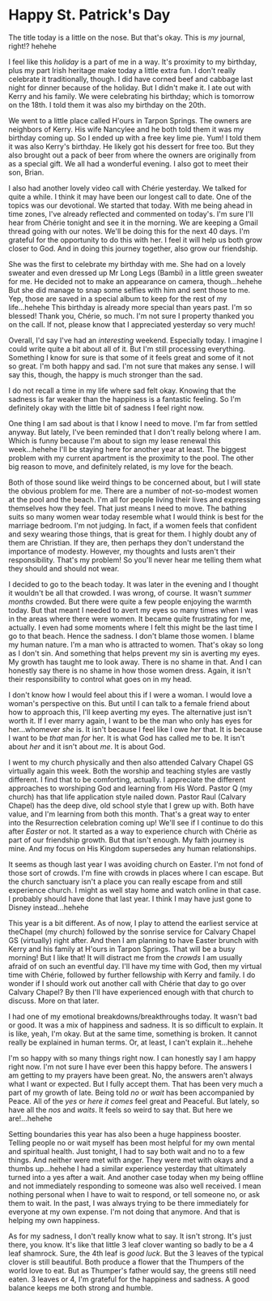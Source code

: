 # Happy St. Patrick's Day

The title today is a little on the nose. But that's okay. This is *my* journal, right!? hehehe

I feel like this *holiday* is a part of me in a way. It's proximity to my birthday, plus my part Irish heritage make today a little extra fun. I don't really celebrate it traditionally, though. I did have corned beef and cabbage last night for dinner because of the holiday. But I didn't make it. I ate out with Kerry and his family. We were celebrating his birthday; which is tomorrow on the 18th. I told them it was also my birthday on the 20th.

We went to a little place called H'ours in Tarpon Springs. The owners are neighbors of Kerry. His wife Nancylee and he both told them it was my birthday coming up. So I ended up with a free key lime pie. Yum! I told them it was also Kerry's birthday. He likely got his dessert for free too. But they also brought out a pack of beer from where the owners are originally from as a special gift. We all had a wonderful evening. I also got to meet their son, Brian.

I also had another lovely video call with Chérie yesterday. We talked for quite a while. I think it may have been our longest call to date. One of the topics was our devotional. We started that today. With me being ahead in time zones, I've already reflected and commented on today's. I'm sure I'll hear from Chérie tonight and see it in the morning. We are keeping a Gmail thread going with our notes. We'll be doing this for the next 40 days. I'm grateful for the opportunity to do this with her. I feel it will help us both grow closer to God. And in doing this journey together, also grow our friendship.

She was the first to celebrate my birthday with me. She had on a lovely sweater and even dressed up Mr Long Legs (Bambi) in a little green sweater for me. He decided not to make an appearance on camera, though...hehehe But she did manage to snap some selfies with him and sent those to me. Yep, those are saved in a special album to keep for the rest of my life...hehehe This birthday is already more special than years past. I'm so blessed! Thank you, Chérie, so much. I'm not sure I property thanked you on the call. If not, please know that I appreciated yesterday so very much!

Overall, I'd say I've had an *interesting* weekend. Especially today. I imagine I could write quite a bit about all of it. But I'm still processing everything. Something I know for sure is that some of it feels great and some of it not so great. I'm both happy and sad. I'm not sure that makes any sense. I will say this, though, the happy is much stronger than the sad.

I do not recall a time in my life where sad felt okay. Knowing that the sadness is far weaker than the happiness is a fantastic feeling. So I'm definitely okay with the little bit of sadness I feel right now.

One thing I am sad about is that I know I need to move. I'm far from settled anyway. But lately, I've been reminded that I don't really belong where I am. Which is funny because I'm about to sign my lease renewal this week...hehehe I'll be staying here for another year at least. The biggest problem with my current apartment is the proximity to the pool. The other big reason to move, and definitely related, is my love for the beach.

Both of those sound like weird things to be concerned about, but I will state the obvious problem for me. There are a number of not-so-modest women at the pool and the beach. I'm all for people living their lives and expressing themselves how they feel. That just means I need to move. The bathing suits so many women wear today resemble what I would think is best for the marriage bedroom. I'm not judging. In fact, if a women feels that confident and sexy wearing those things, that is great for them. I highly doubt any of them are Christian. If they are, then perhaps they don't understand the importance of modesty. However, my thoughts and lusts aren't their responsibility. That's my problem! So you'll never hear me telling them what they should and should not wear.

I decided to go to the beach today. It was later in the evening and I thought it wouldn't be all that crowded. I was wrong, of course. It wasn't *summer months* crowded. But there were quite a few people enjoying the warmth today. But that meant I needed to avert my eyes so many times when I was in the areas where there were women. It became quite frustrating for me, actually. I even had some moments where I felt this might be the last time I go to that beach. Hence the sadness. I don't blame those women. I blame my human nature. I'm a man who is attracted to women. That's okay so long as I don't sin. And something that helps prevent my sin is averting my eyes. My growth has taught me to look away. There is no shame in that. And I can honestly say there is no shame in how those women dress. Again, it isn't their responsibility to control what goes on in my head.

I don't know how I would feel about this if I were a woman. I would love a woman's perspective on this. But until I can talk to a female friend about how to approach this, I'll keep averting my eyes. The alternative just isn't worth it. If I ever marry again, I want to be the man who only has eyes for her...whomever *she* is. It isn't because I feel like I owe *her* that. It is because I want to be *that* man *for* her. It is what God has called me to be. It isn't about *her* and it isn't about *me*. It is about God.

I went to my church physically and then also attended Calvary Chapel GS virtually again this week. Both the worship and teaching styles are vastly different. I find that to be comforting, actually. I appreciate the different approaches to worshiping God and learning from His Word. Pastor Q (my church) has that life application style nailed down. Pastor Raul (Calvary Chapel) has the deep dive, old school style that I grew up with. Both have value, and I'm learning from both this month. That's a great way to enter into the Resurrection celebration coming up! We'll see if I continue to do this after *Easter* or not. It started as a way to experience church with Chérie as part of our friendship growth. But that isn't enough. My faith journey is mine. And my focus on His Kingdom supersedes any human relationships.

It seems as though last year I was avoiding church on Easter. I'm not fond of those sort of crowds. I'm fine with crowds in places where I can escape. But the church sanctuary isn't a place you can really escape from and still experience church. I might as well stay home and watch online in that case. I probably should have done that last year. I think I may have just gone to Disney instead...hehehe

This year is a bit different. As of now, I play to attend the earliest service at theChapel (my church) followed by the sonrise service for Calvary Chapel GS (virtually) right after. And then I am planning to have Easter brunch with Kerry and his family at H'ours in Tarpon Springs. That will be a busy morning! But I like that! It will distract me from the *crowds* I am usually afraid of on such an eventful day. I'll have my time with God, then my virtual time with Chérie, followed by further fellowship with Kerry and family. I do wonder if I should work out another call with Chérie that day to go over Calvary Chapel? By then I'll have experienced enough with that church to discuss. More on that later.

I had one of my emotional breakdowns/breakthroughs today. It wasn't bad or good. It was a mix of happiness and sadness. It is so difficult to explain. It is like, yeah, I'm okay. But at the same time, something is broken. It cannot really be explained in human terms. Or, at least, I can't explain it...hehehe

I'm so happy with so many things right now. I can honestly say I am happy right now. I'm not sure I have ever been this happy before. The answers I am getting to my prayers have been great. No, the answers aren't always what I want or expected. But I fully accept them. That has been very much a part of my growth of late. Being told *no* or *wait* has been accompanied by Peace. All of the *yes* or *here it comes* feel great and Peaceful. But lately, so have all the *nos* and *waits*. It feels so weird to say that. But here we are!...hehehe

Setting boundaries this year has also been a huge happiness booster. Telling people no or wait myself has been most helpful for my own mental and spiritual health. Just tonight, I had to say both wait and no to a few things. And neither were met with anger. They were met with okays and a thumbs up...hehehe I had a similar experience yesterday that ultimately turned into a yes after a wait. And another case today when my being offline and not immediately responding to someone was also well received. I mean nothing personal when I have to wait to respond, or tell someone no, or ask them to wait. In the past, I was always trying to be there immediately for everyone at my own expense. I'm not doing that anymore. And that is helping my own happiness.

As for my sadness, I don't really know what to say. It isn't strong. It's just there, you know. It's like that little 3 leaf clover wanting so badly to be a 4 leaf shamrock. Sure, the 4th leaf is *good luck*. But the 3 leaves of the typical clover is still beautiful. Both produce a flower that the Thumpers of the world love to eat. But as Thumper's father would say, the greens still need eaten. 3 leaves or 4, I'm grateful for the happiness and sadness. A good balance keeps me both strong and humble.
